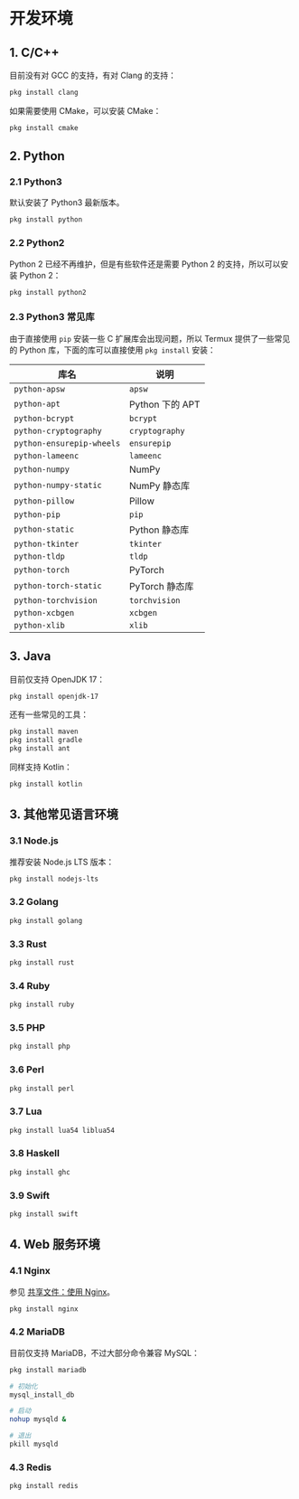 # 开发环境

## 1. C/C++

目前没有对 GCC 的支持，有对 Clang 的支持：

```bash
pkg install clang
```

如果需要使用 CMake，可以安装 CMake：

```bash
pkg install cmake
```

## 2. Python

### 2.1 Python3

默认安装了 Python3 最新版本。

```bash
pkg install python
```

### 2.2 Python2

Python 2 已经不再维护，但是有些软件还是需要 Python 2 的支持，所以可以安装 Python 2：

```bash
pkg install python2
```

### 2.3 Python3 常见库

由于直接使用 `pip` 安装一些 C 扩展库会出现问题，所以 Termux 提供了一些常见的 Python 库，下面的库可以直接使用 `pkg install` 安装：

| 库名                      | 说明            |
| ------------------------- | --------------- |
| `python-apsw`             | `apsw`          |
| `python-apt`              | Python 下的 APT |
| `python-bcrypt`           | `bcrypt`        |
| `python-cryptography`     | `cryptography`  |
| `python-ensurepip-wheels` | `ensurepip`     |
| `python-lameenc`          | `lameenc`       |
| `python-numpy`            | NumPy           |
| `python-numpy-static`     | NumPy 静态库    |
| `python-pillow`           | Pillow          |
| `python-pip`              | `pip`           |
| `python-static`           | Python 静态库   |
| `python-tkinter`          | `tkinter`       |
| `python-tldp`             | `tldp`          |
| `python-torch`            | PyTorch         |
| `python-torch-static`     | PyTorch 静态库  |
| `python-torchvision`      | `torchvision`   |
| `python-xcbgen`           | `xcbgen`        |
| `python-xlib`             | `xlib`          |

## 3. Java

目前仅支持 OpenJDK 17：

```bash
pkg install openjdk-17
```

还有一些常见的工具：

```bash
pkg install maven
pkg install gradle
pkg install ant
```

同样支持 Kotlin：

```bash
pkg install kotlin
```

## 3. 其他常见语言环境

### 3.1 Node.js

推荐安装 Node.js LTS 版本：

```bash
pkg install nodejs-lts
```

### 3.2 Golang

```bash
pkg install golang
```

### 3.3 Rust

```bash
pkg install rust
```

### 3.4 Ruby

```bash
pkg install ruby
```

### 3.5 PHP

```bash
pkg install php
```

### 3.6 Perl

```bash
pkg install perl
```

### 3.7 Lua

```bash
pkg install lua54 liblua54
```

### 3.8 Haskell

```bash
pkg install ghc
```

### 3.9 Swift

```bash
pkg install swift
```

## 4. Web 服务环境

### 4.1  Nginx

参见 [共享文件：使用 Nginx](./share-file.md#_1-2-使用-nginx)。

```bash
pkg install nginx
```

### 4.2 MariaDB

目前仅支持 MariaDB，不过大部分命令兼容 MySQL：

```bash
pkg install mariadb

# 初始化
mysql_install_db

# 启动
nohup mysqld &

# 退出
pkill mysqld
```

### 4.3 Redis

```bash
pkg install redis
```
